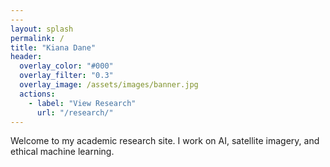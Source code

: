 ```yaml
---
---
layout: splash
permalink: /
title: "Kiana Dane"
header:
  overlay_color: "#000"
  overlay_filter: "0.3"
  overlay_image: /assets/images/banner.jpg
  actions:
    - label: "View Research"
      url: "/research/"
---
```


Welcome to my academic research site. I work on AI, satellite imagery, and ethical machine learning.